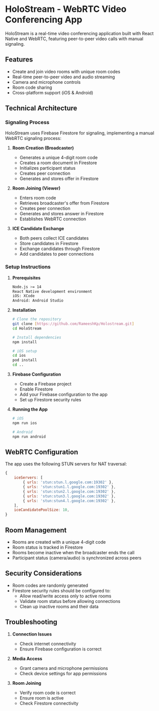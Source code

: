# HoloStream - WebRTC Video Conferencing App

HoloStream is a real-time video conferencing application built with React Native and WebRTC, featuring peer-to-peer video calls with manual signaling.

## Features

- Create and join video rooms with unique room codes
- Real-time peer-to-peer video and audio streaming
- Camera and microphone controls
- Room code sharing
- Cross-platform support (iOS & Android)

## Technical Architecture

### Signaling Process

HoloStream uses Firebase Firestore for signaling, implementing a manual WebRTC signaling process:

1. **Room Creation (Broadcaster)**
   - Generates a unique 4-digit room code
   - Creates a room document in Firestore
   - Initializes participant status
   - Creates peer connection
   - Generates and stores offer in Firestore

2. **Room Joining (Viewer)**
   - Enters room code
   - Retrieves broadcaster's offer from Firestore
   - Creates peer connection
   - Generates and stores answer in Firestore
   - Establishes WebRTC connection

3. **ICE Candidate Exchange**
   - Both peers collect ICE candidates
   - Store candidates in Firestore
   - Exchange candidates through Firestore
   - Add candidates to peer connections

### Setup Instructions

1. **Prerequisites**
   ```bash
   Node.js >= 14
   React Native development environment
   iOS: XCode
   Android: Android Studio
   ```

2. **Installation**
   ```bash
   # Clone the repository
   git clone [https://github.com/RameeshKp/Holostream.git]
   cd HoloStream

   # Install dependencies
   npm install

   # iOS setup
   cd ios
   pod install
   cd ..
   ```

3. **Firebase Configuration**
   - Create a Firebase project
   - Enable Firestore
   - Add your Firebase configuration to the app
   - Set up Firestore security rules



4. **Running the App**
   ```bash
   # iOS
   npm run ios

   # Android
   npm run android
   ```

## WebRTC Configuration

The app uses the following STUN servers for NAT traversal:
```javascript
{
    iceServers: [
        { urls: 'stun:stun.l.google.com:19302' },
        { urls: 'stun:stun1.l.google.com:19302' },
        { urls: 'stun:stun2.l.google.com:19302' },
        { urls: 'stun:stun3.l.google.com:19302' },
        { urls: 'stun:stun4.l.google.com:19302' },
    ],
    iceCandidatePoolSize: 10,
}
```

## Room Management

- Rooms are created with a unique 4-digit code
- Room status is tracked in Firestore
- Rooms become inactive when the broadcaster ends the call
- Participant status (camera/audio) is synchronized across peers

## Security Considerations

- Room codes are randomly generated
- Firestore security rules should be configured to:
  - Allow read/write access only to active rooms
  - Validate room status before allowing connections
  - Clean up inactive rooms and their data

## Troubleshooting

1. **Connection Issues**
   - Check internet connectivity
   - Ensure Firebase configuration is correct

2. **Media Access**
   - Grant camera and microphone permissions
   - Check device settings for app permissions

3. **Room Joining**
   - Verify room code is correct
   - Ensure room is active
   - Check Firestore connectivity


